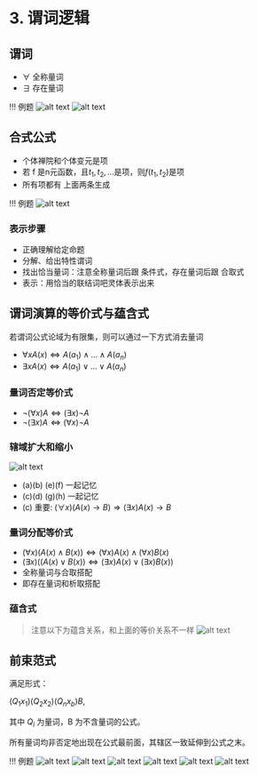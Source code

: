 # 3. 谓词逻辑
## 谓词
* $\forall$ 全称量词
* $\exists$ 存在量词

!!! 例题
    ![alt text](img/6e94c4042e1eef0b0f66f01a3eb5223137253cc5.png@1192w.avif)
    ![alt text](img/07ae96e26f160ecd7d10ed0514893dea5be3d1b8.png@1192w.avif)


## 合式公式
* 个体禅院和个体变元是项
* 若 f 是n元函数，且$t_1,t_2,...$是项，则$f(t_1,t_2)$是项
* 所有项都有 上面两条生成

!!! 例题
    ![alt text](img/82c1d46527808d3756862c6e826114b212e84ed7.png@1192w.avif)


### 表示步骤
* 正确理解给定命题
* 分解、给出特性谓词
* 找出恰当量词：注意全称量词后跟 条件式，存在量词后跟 合取式
* 表示：用恰当的联结词吧灵体表示出来

## 谓词演算的等价式与蕴含式
若谓词公式论域为有限集，则可以通过一下方式消去量词

* $\forall x A(x) \Leftrightarrow A(a_1)\land ... \land A (a_n)$
* $\exists x A(x) \Leftrightarrow A(a_1) \lor ... \lor A (a_n)$

### 量词否定等价式
* $\neg (\forall x) A \Leftrightarrow (\exists x) \neg A$
* $\neg (\exists x) A \Leftrightarrow (\forall x) \neg A$

### 辖域扩大和缩小
![alt text](img/61489422867343c3956f884fa5dd56a30833dc97.png@1192w.avif)
    
* (a)(b) (e)(f) 一起记忆
* (c)(d) (g)(h) 一起记忆
* (c) 重要: $(\forall x)(A(x)\rightarrow B) \Rightarrow (\exists x) A(x)\rightarrow B$

### 量词分配等价式
* $(\forall x) (A(x) \land B(x)) \Leftrightarrow (\forall x)A(x) \land (\forall x)B(x)$
* $(\exists x) ((A(x) \lor B(x)) \Leftrightarrow (\exists x)A(x) \lor (\exists x)B(x))$
* 全称量词与合取搭配
* 即存在量词和析取搭配
### 蕴含式
> 注意以下为蕴含关系，和上面的等价关系不一样
![alt text](img/f7e5951ac791201d4095513036a6aa6c74be19dd.png@1192w.avif)

## 前束范式
满足形式：

$(Q_1x_1)(Q_2x_2)(Q_nx_b)B$,

其中 $Q_i$ 为量词，B 为不含量词的公式。

所有量词均非否定地出现在公式最前面，其辖区一致延伸到公式之末。

!!! 例题
    ![alt text](img/a40db8efdae08becac3cdecb47b414ea0b7a5ecc.png@1192w.avif)
    ![alt text](img/00251599f65399eeb34825f77b9baab2d12ea044.png@1192w.avif)
    ![alt text](img/a6be4fe55eae7c7cdc67e3260c6cd69b7efff471.png@1192w.avif)
    ![alt text](img/2b416a2e6ce220b4f92c93a94efc7f0147f9d0dd.png@1192w.avif)
    ![alt text](img/9ec16541a84786597e67445514239c5a932931eb.png@1192w.avif)
    ![alt text](img/c0dac75ba61062772676e95443e2f68abf1a1159.png@1192w.avif)